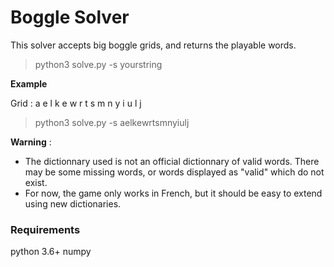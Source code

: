 # Boggle Solver

This solver accepts big boggle grids, and returns the playable words.

> python3 solve.py -s yourstring

__Example__ 

Grid : 
a e l k
e w r t
s m n y
i u l j

> python3 solve.py -s aelkewrtsmnyiulj

__Warning__ : 

- The dictionnary used is not an official dictionnary of valid words. There may be some missing words, or words displayed as "valid" which do not exist.
- For now, the game only works in French, but it should be easy to extend using new dictionaries.

### Requirements

python 3.6+
numpy
